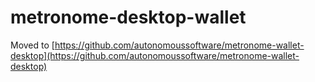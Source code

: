 # metronome-desktop-wallet

Moved to [https://github.com/autonomoussoftware/metronome-wallet-desktop](https://github.com/autonomoussoftware/metronome-wallet-desktop)

